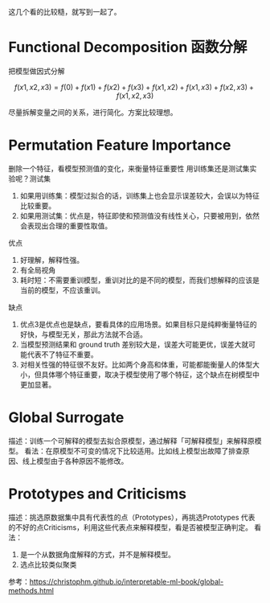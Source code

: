 
这几个看的比较糙，就写到一起了。
# Functional Decomposition 函数分解
把模型做因式分解

$$ f(x1, x2, x3) = f(0) + f(x1) + f(x2) + f(x3) + f(x1, x2) + f(x1, x3) + f(x2, x3) + f(x1, x2, x3) $$

尽量拆解变量之间的关系，进行简化。方案比较理想。

# Permutation Feature Importance
删除一个特征，看模型预测值的变化，来衡量特征重要性
用训练集还是测试集实验呢？测试集
1. 如果用训练集：模型过拟合的话，训练集上也会显示误差较大，会误以为特征比较重要。
2. 如果用测试集：优点是，特征即使和预测值没有线性关心，只要被用到，依然会表现出合理的重要性取值。

优点
1. 好理解，解释性强。
2. 有全局视角
3. 耗时短：不需要重训模型，重训对比的是不同的模型，而我们想解释的应该是当前的模型，不应该重训。

缺点
1. 优点3是优点也是缺点，要看具体的应用场景。如果目标只是纯粹衡量特征的好快，与模型无关，那此方法就不合适。
2. 当模型预测结果和 ground truth 差别较大是，误差大可能更优，误差大就可能代表不了特征不重要。
3. 对相关性强的特征很不友好。比如两个身高和体重，可能都能衡量人的体型大小，但具体哪个特征重要，取决于模型使用了哪个特征，这个缺点在树模型中更加显著。

# Global Surrogate
描述：训练一个可解释的模型去拟合原模型，通过解释「可解释模型」来解释原模型。
看法：在原模型不可变的情况下比较适用。比如线上模型出故障了排查原因、线上模型由于各种原因不能修改。

# Prototypes and Criticisms
描述：挑选原数据集中具有代表性的点（Prototypes），再挑选Prototypes 代表的不好的点Criticisms，利用这些代表点来解释模型，看是否被模型正确判定。
看法：
1. 是一个从数据角度解释的方式，并不是解释模型。
2. 选点比较类似聚类

参考：https://christophm.github.io/interpretable-ml-book/global-methods.html
